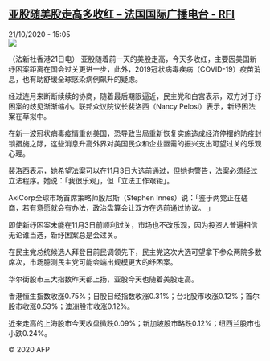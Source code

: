<!--1603288507000-->
[亚股随美股走高多收红 – 法国国际广播电台 - RFI](http://www.rfi.fr//cn/contenu/20201021-%E4%BA%9A%E8%82%A1%E9%9A%8F%E7%BE%8E%E8%82%A1%E8%B5%B0%E9%AB%98%E5%A4%9A%E6%94%B6%E7%BA%A2)
------

<div>21/10/2020 - 15:05</div><img src="https://s.rfi.fr/media/display/4cde4924-13a3-11eb-8734-005056a98db9/w:310/p:16x9/eco0009b.201021210504.jpg"><div class="t-content__body u-clearfix"><p>（法新社香港21日电）    亚股随着前一天的美股走高，今天多收红，主要因美国新纾困案距离在国会过关更进一步，此外，2019冠状病毒疾病（COVID-19）疫苗消息，也有助舒缓全球感染病例飙升的疑虑。</p><p>    经过连月来断断续续的协商，随着最后期限逼近，民主党和白宫表示，双方对于纾困案的歧见渐渐缩小。联邦众议院议长裴洛西（Nancy Pelosi）表示，新纾困法案在草拟中。</p><p>    在新一波冠状病毒疫情重创美国，恐导致当局重新恢复实施造成经济停摆的防疫封锁措施之际，这些消息升高外界对美国民众和企业亟需的振兴支出可望过关的乐观心理。</p><p>    裴洛西表示，她希望法案可以在11月3日大选前通过，但她也警告，法案必须经过立法程序。她说：「我很乐观」，但「立法工作艰钜」。</p><p>    AxiCorp全球市场首席策略师殷尼斯（Stephen Innes）说：「鉴于两党正在磋商，若有意愿就会有办法，政治盘算会让双方在选前通过协议。 」</p><p>    即使新纾困案未能在11月3日前顺利过关，市场也不改乐观，因为投资人普遍相信无论谁当选，新纾困案总是会过关。</p><p>    在民主党总统候选人拜登目前民调领先下，民主党这次大选可望拿下参众两院多数席次，市场臆测民主党可能会端出规模更大的纾困案。</p><p>    华尔街股市三大指数昨天都上扬，亚股今天也随着美股走高。</p><p>    香港恒生指数收涨0.75%；日股日经指数收涨0.31%；台北股市收涨0.12%；首尔股市收涨0.53%；澳洲股市收涨0.12%。</p><p>    近来走高的上海股市今天收盘微跌0.09%；新加坡股市略跌0.12%；纽西兰股市也小跌0.24%。</p><p class="t-copyright">© 2020 AFP</p>        </div>
